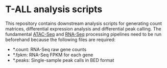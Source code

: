 # T-ALL analysis scripts

This repository contains downstream analysis scripts for generating count matrices, differential expression analysis and differential peak calling. The fundamental [ATAC-Seq](https://github.com/tobiasrausch/ATACseq) and [RNA-Seq](https://github.com/tobiasrausch/RNAseq) processing pipelines need to be run beforehand because the following files are required:

- *.count: RNA-Seq raw gene counts
- *.fpkm: RNA-Seq FPKM for each gene
- *.peaks: Single-sample peak calls in BED format

